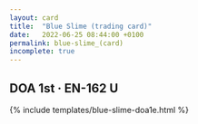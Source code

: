 ```yaml
---
layout: card
title:  "Blue Slime (trading card)"
date:   2022-06-25 08:44:00 +0100
permalink: blue-slime_(card)
incomplete: true
---
```


## DOA 1st &middot; EN-162 U

{% include templates/blue-slime-doa1e.html %}